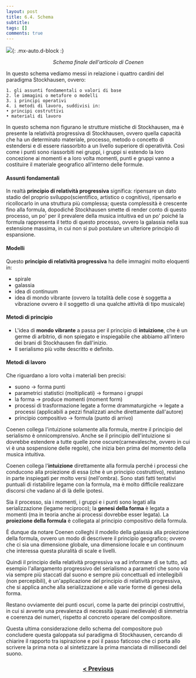 ```yaml
---
layout: post
title: 6.4. Schema
subtitle:
tags: []
comments: true
---
```


![](https://velitch.github.io/velitch/assets/img/learn/il_paradigma_di_stockhausen/fig17.png){: .mx-auto.d-block :}
<p style="text-align:center"><i>Schema finale dell'articolo di Coenen</i></p>

In questo schema vediamo messi in relazione i quattro cardini del paradigma Stockhausen, ovvero:

    1. gli assunti fondamentali o valori di base
    2. le immagini o metafore o modelli
    3. i principi operativi
    4. i metodi di lavoro, suddivisi in:
    • principi costruttivi
    • materiali di lavoro

In questo schema non figurano le strutture mistiche di Stockhausen, ma è presente la relatività progressiva di Stockhausen, ovvero quella capacità che ha un determinato materiale, processo, metodo o concetto di estendersi e di essere riassorbito a un livello superiore di operatività. Così come i punti sono riassorbiti nei gruppi, i gruppi si estendo la loro concezione ai momenti e a loro volta momenti, punti e gruppi vanno a costituire il materiale geografico all'interno delle formule.

#### Assunti fondamentali

In realtà **principio di relatività progressiva** significa: ripensare un dato stadio del proprio sviluppo(scientifico, artistico o cognitivo), ripensarlo e ricollocarlo in una struttura più complessa; questa complessità è crescente fino alla formula, dopodiché Stockhausen smette di render conto di questo processo, un po' per il prevalere della musica intuitiva ed un po' poiché la formula rappresenta il tetto di questo processo, ovvero la galassia nella sua estensione massima, in cui non si può postulare un ulteriore principio di espansione.

#### Modelli

Questo **principio di relatività progressiva** ha delle immagini molto eloquenti in:

- spirale
- galassia
- idea di continuum
- idea di mondo vibrante (ovvero la totalità delle cose è soggetta a vibrazione ovvero è il soggetto di una qualche attività di tipo musicale)

#### Metodi di principio

- L'idea di **mondo vibrante** a passa per il principio di **intuizione**, che è un germe di arbitrio, di non spiegato e inspiegabile che abbiamo all'intero dei brani di Stockhausen fin dall'inizio.
- Il serialismo più volte descritto e definito.

#### Metodi di lavoro

Che riguardano a loro volta i materiali ben precisi:

- suono -> forma punti
- parametrici statistici (moltiplicati) -> formano i gruppi
- la forma -> produce momenti (moment form)
- processi di trasformazione legate a forme drammaturgiche -> legate a processi (applicabili a pezzi finalizzati anche direttamente dall'autore)
- principio compositivo -> formula (punto di arrivo)

Coenen collega l'intuizione solamente alla formula, mentre il principio del serialismo è onnicomprensivo. Anche se il principio dell'intuizione si dovrebbe estendere a tutte quelle zone oscure(carnevalesche, ovvero in cui vi è una sospensione delle regole), che inizia ben prima del momento della musica intuitiva.

Coenen collega l'**intuizione** direttamente alla formula perché i processi che conducono alla proiezione di essa (che è un principio costruttivo), restano in parte inspiegati per molto versi (nell'ombra). Sono stati fatti tentativi puntuali di ristabilire legame con la formula, ma è molto difficile realizzare discorsi che vadano al di là delle ipotesi.

Sia il processo, sia i momenti, i gruppi e i punti sono legati alla serializzazione (legame reciproco); la **genesi della forma** è legata a momenti (ma in teoria anche ai processi dovrebbe esser legata). La **proiezione della formula** è collegata al principio compositivo della formula.

È dunque da notare Coenen colleghi il modello della galassia alla proiezione della formula, ovvero un modo di descrivere il principio geografico; ovvero che ci sia una dimensione globale, una dimensione locale e un continuum che interessa questa pluralità di scale e livelli.

Quindi il principio della relatività progressiva va ad informare di se tutto, ad esempio l'allargamento progressivo del serialismo a parametri che sono via via sempre più staccati dal suono e sempre più concettuali ed intellegibili (non percepibili), è un'applicazione del principio di relatività progressiva, che si applica anche alla serializzazione e alle varie forme di genesi della forma.

Restano ovviamente dei punti oscuri, come la parte dei principi costruttivi, in cui si avverte una prevalenza di necessità (quasi medievale) di simmetria e coerenza dei numeri, rispetto al concreto operare del compositore.

Questa ultima considerazione dello schema del compositore può concludere questa galoppata sul paradigma di Stockhausen, cercando di chiarire il rapporto tra ispirazione e poi il passo faticoso che ci porta allo scrivere la prima nota o al sintetizzare la prima manciata di millisecondi del suono.

<h3 style="text-align:center">
<a href="https://velitch.github.io/velitch/2021-11-02-06_03_proiezione_della_formula/">< Previous </a>
</h3>
